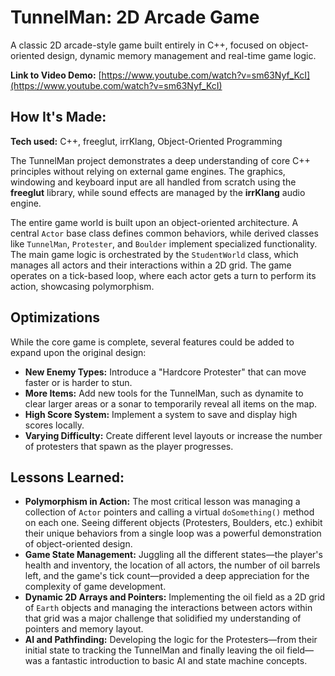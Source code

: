 # TunnelMan: 2D Arcade Game

A classic 2D arcade-style game built entirely in C++, focused on object-oriented design, dynamic memory management and real-time game logic.

**Link to Video Demo:** [https://www.youtube.com/watch?v=sm63Nyf_KcI](https://www.youtube.com/watch?v=sm63Nyf_KcI)

## How It's Made:

**Tech used:** C++, freeglut, irrKlang, Object-Oriented Programming

The TunnelMan project demonstrates a deep understanding of core C++ principles without relying on external game engines. The graphics, windowing and keyboard input are all handled from scratch using the **freeglut** library, while sound effects are managed by the **irrKlang** audio engine.

The entire game world is built upon an object-oriented architecture. A central `Actor` base class defines common behaviors, while derived classes like `TunnelMan`, `Protester`, and `Boulder` implement specialized functionality. The main game logic is orchestrated by the `StudentWorld` class, which manages all actors and their interactions within a 2D grid. The game operates on a tick-based loop, where each actor gets a turn to perform its action, showcasing polymorphism.

## Optimizations

While the core game is complete, several features could be added to expand upon the original design:

- **New Enemy Types:** Introduce a "Hardcore Protester" that can move faster or is harder to stun.
- **More Items:** Add new tools for the TunnelMan, such as dynamite to clear larger areas or a sonar to temporarily reveal all items on the map.
- **High Score System:** Implement a system to save and display high scores locally.
- **Varying Difficulty:** Create different level layouts or increase the number of protesters that spawn as the player progresses.

## Lessons Learned:

- **Polymorphism in Action:** The most critical lesson was managing a collection of `Actor` pointers and calling a virtual `doSomething()` method on each one. Seeing different objects (Protesters, Boulders, etc.) exhibit their unique behaviors from a single loop was a powerful demonstration of object-oriented design.
- **Game State Management:** Juggling all the different states—the player's health and inventory, the location of all actors, the number of oil barrels left, and the game's tick count—provided a deep appreciation for the complexity of game development.
- **Dynamic 2D Arrays and Pointers:** Implementing the oil field as a 2D grid of `Earth` objects and managing the interactions between actors within that grid was a major challenge that solidified my understanding of pointers and memory layout.
- **AI and Pathfinding:** Developing the logic for the Protesters—from their initial state to tracking the TunnelMan and finally leaving the oil field—was a fantastic introduction to basic AI and state machine concepts.
